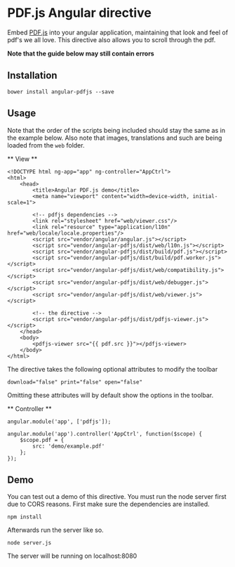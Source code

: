 # PDF.js Angular directive

Embed [PDF.js](https://mozilla.github.io/pdf.js/) into your angular application, maintaining that look and feel of pdf's we all love. This directive also allows you to scroll through the pdf.  

**Note that the guide below may still contain errors**


## Installation

    bower install angular-pdfjs --save


## Usage

Note that the order of the scripts being included should stay the same as in the example below.
Also note that images, translations and such are being loaded from the `web` folder.

** View **

    <!DOCTYPE html ng-app="app" ng-controller="AppCtrl">
    <html>
        <head>
            <title>Angular PDF.js demo</title>
            <meta name="viewport" content="width=device-width, initial-scale=1">

            <!-- pdfjs dependencies -->
            <link rel="stylesheet" href="web/viewer.css"/>
            <link rel="resource" type="application/l10n" href="web/locale/locale.properties"/>
            <script src="vendor/angular/angular.js"></script>
            <script src="vendor/angular-pdfjs/dist/web/l10n.js"></script>
            <script src="vendor/angular-pdfjs/dist/build/pdf.js"></script>
            <script src="vendor/angular-pdfjs/dist/build/pdf.worker.js"></script>
            <script src="vendor/angular-pdfjs/dist/web/compatibility.js"></script>
            <script src="vendor/angular-pdfjs/dist/web/debugger.js"></script>
            <script src="vendor/angular-pdfjs/dist/web/viewer.js"></script>

            <!-- the directive -->
            <script src="vendor/angular-pdfjs/dist/pdfjs-viewer.js"></script>
        </head>
        <body>
            <pdfjs-viewer src="{{ pdf.src }}"></pdfjs-viewer>
        </body>
    </html>

The directive takes the following optional attributes to modify the toolbar

    download="false" print="false" open="false"

Omitting these attributes will by default show the options in the toolbar.

** Controller **

    angular.module('app', ['pdfjs']);

    angular.module('app').controller('AppCtrl', function($scope) {
        $scope.pdf = {
            src: 'demo/example.pdf'
        };
    });


## Demo

You can test out a demo of this directive. You must run the node server first due to CORS reasons. First make sure the dependencies are installed.

    npm install

Afterwards run the server like so.

    node server.js

The server will be running on localhost:8080
